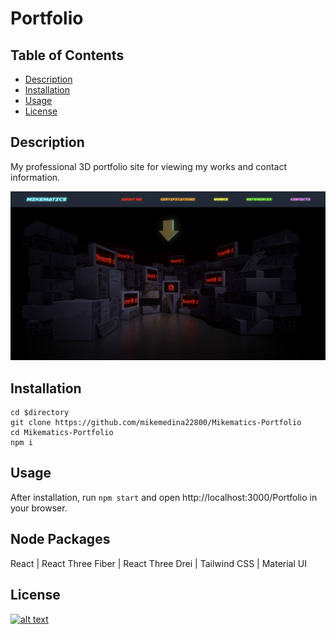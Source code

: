 # Portfolio
## Table of Contents
- [Description](#description)
- [Installation](#installation)
- [Usage](#usage)
- [License](#license)

## Description
My professional 3D portfolio site for viewing my works and contact information.

[![](./public/screenshot.png)](https://mikematics22800.github.io/Portfolio)

## Installation
```
cd $directory
git clone https://github.com/mikemedina22800/Mikematics-Portfolio
cd Mikematics-Portfolio
npm i 
```
## Usage
After installation, run `npm start` and open http://localhost:3000/Portfolio in your browser.

## Node Packages
React | React Three Fiber | React Three Drei | Tailwind CSS | Material UI 

## License
[![alt text](https://img.shields.io/badge/License-ISC-blue.svg)](https://opensource.org/licenses/ISC)
